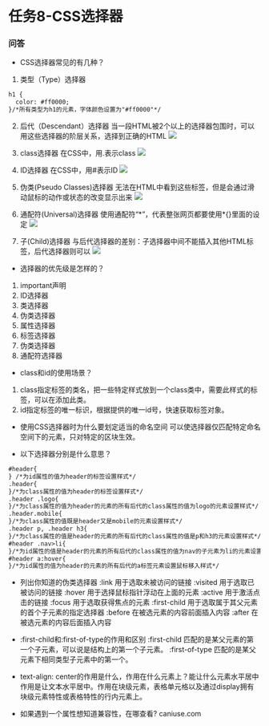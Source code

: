 # 任务8-CSS选择器
### 问答
- CSS选择器常见的有几种？
1. 类型（Type）选择器
```html
h1 {
  color: #ff0000;
}/*所有类型为h1的元素，字体颜色设置为"#ff0000"*/
```
2. 后代（Descendant）选择器
当一段HTML被2个以上的选择器包围时，可以用这些选择器的阶层关系，选择到正确的HTML
![](http://ww4.sinaimg.cn/large/bd3d5249jw1f32yi1o4s4j20le08cab5.jpg)

3. class选择器
在CSS中，用.表示class
![](http://ww4.sinaimg.cn/large/bd3d5249jw1f32yk68y07j20le08d3zi.jpg)

4. ID选择器
在CSS中，用#表示ID
![](http://ww1.sinaimg.cn/large/bd3d5249jw1f32ylb9j80j20le08cq43.jpg)

5. 伪类(Pseudo Classes)选择器
无法在HTML中看到这些标签，但是会通过滑动鼠标的动作或状态的改变显示出来
![](http://ww1.sinaimg.cn/large/bd3d5249jw1f32yntrekoj20le08c0tz.jpg)

6. 通配符(Universal)选择器
使用通配符“*”，代表整张网页都要使用\*{}里面的设定
![](http://ww3.sinaimg.cn/large/bd3d5249jw1f32yqloj9qj20le08c75d.jpg)

7. 子(Child)选择器
与后代选择器的差别：子选择器中间不能插入其他HTML标签，后代选择器则可以
![](http://ww1.sinaimg.cn/large/bd3d5249jw1f32yuvnfeaj20lf08c0to.jpg)

- 选择器的优先级是怎样的？
1. important声明
2. ID选择器
3. 类选择器
4. 伪类选择器
5. 属性选择器
6. 标签选择器
7. 伪类选择器
8. 通配符选择器

- class和id的使用场景？
1. class指定标签的类名，把一些特定样式放到一个class类中，需要此样式的标签，可以在添加此类。
2. id指定标签的唯一标识，根据提供的唯一id号，快速获取标签对象。

- 使用CSS选择器时为什么要划定适当的命名空间
可以使选择器仅匹配特定命名空间下的元素，只对特定的区块生效。

- 以下选择器分别是什么意思？
```html
#header{
} /*为id属性的值为header的标签设置样式*/
.header{
}/*为class属性的值为header的标签设置样式*/
.header .logo{
}/*为class属性的值为header的元素的所有后代的class属性的值为logo的元素设置样式*/
.header.mobile{
}/*为class属性的值既是header又是mobile的元素设置样式*/
.header p, .header h3{
}/*为class属性的值是header的元素的所有后代的class属性的值是p和h3的元素设置样式*/
#header .nav>li{
}/*为id属性的值是header的元素的所有后代的class属性的值为nav的子元素为li的元素设置样式*/
#header a:hover{
}/*为id属性的值为header的元素的所有后代的a标签元素设置鼠标移入样式*/
```

- 列出你知道的伪类选择器
:link 用于选取未被访问的链接
:visited 用于选取已被访问的链接
:hover 用于选择鼠标指针浮动在上面的元素
:active 用于激活点击的链接
:focus 用于选取获得焦点的元素
:first-child 用于选取属于其父元素的首个子元素的指定选择器
:before 在被选元素的内容前面插入内容
:after 在被选元素的内容后面插入内容

- :first-child和:first-of-type的作用和区别
:first-child 匹配的是某父元素的第一个子元素，可以说是结构上的第一个子元素。
:first-of-type 匹配的是某父元素下相同类型子元素中的第一个。

- text-align: center的作用是什么，作用在什么元素上？能让什么元素水平居中
作用是让文本水平居中。作用在块级元素，表格单元格以及通过display拥有块级元素特性或表格特性的行内元素上。

- 如果遇到一个属性想知道兼容性，在哪查看?
caniuse.com